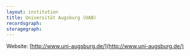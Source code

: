 ```yaml
---
layout: institution
title: Universität Augsburg (UAB)
recordsgraph: 
storagegraph: 
---
```


Website: [http://www.uni-augsburg.de/](http://www.uni-augsburg.de/)
